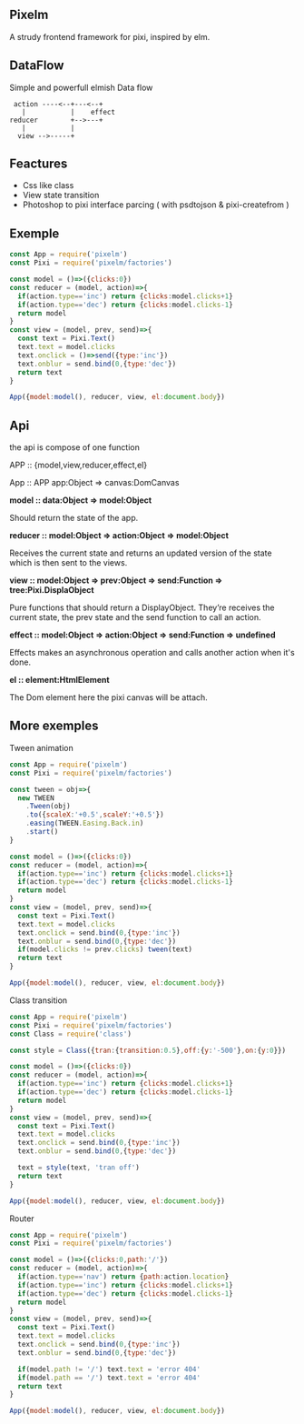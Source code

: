 Pixelm
---------
A strudy frontend framework for pixi, inspired by elm.

DataFlow
---------
Simple and powerfull elmish Data flow

```
 action ----<--+---<--+
   |           |    effect
reducer        +-->---+
   |           |
  view -->-----+
```

Feactures
---------
- Css like class
- View state transition
- Photoshop to pixi interface parcing ( with psdtojson & pixi-createfrom )

Exemple
--------
```js
const App = require('pixelm')
const Pixi = require('pixelm/factories')

const model = ()=>({clicks:0})
const reducer = (model, action)=>{
  if(action.type=='inc') return {clicks:model.clicks+1}
  if(action.type=='dec') return {clicks:model.clicks-1}
  return model
}
const view = (model, prev, send)=>{
  const text = Pixi.Text()
  text.text = model.clicks
  text.onclick = ()=>send({type:'inc'})
  text.onblur = send.bind(0,{type:'dec'})
  return text
}

App({model:model(), reducer, view, el:document.body})

```

Api
---------
the api is compose of one function


APP :: {model,view,reducer,effect,el}

App :: APP app:Object => canvas:DomCanvas

**model :: data:Object => model:Object**

Should return the state of the app.

**reducer :: model:Object => action:Object => model:Object**

Receives the current state and returns an updated version of the state which is then sent to the views.

**view :: model:Object => prev:Object => send:Function => tree:Pixi.DisplaObject**

Pure functions that should return a DisplayObject.
They’re receives the current state, the prev state and the send function to call an action.

**effect :: model:Object => action:Object => send:Function => undefined**

Effects makes an asynchronous operation and calls another action when it's done.

**el :: element:HtmlElement**

The Dom element here the pixi canvas will be attach.


More exemples
---------

Tween animation
```js
const App = require('pixelm')
const Pixi = require('pixelm/factories')

const tween = obj=>{
  new TWEEN
    .Tween(obj)
    .to({scaleX:'+0.5',scaleY:'+0.5'})
    .easing(TWEEN.Easing.Back.in)
    .start()
}

const model = ()=>({clicks:0})
const reducer = (model, action)=>{
  if(action.type=='inc') return {clicks:model.clicks+1}
  if(action.type=='dec') return {clicks:model.clicks-1}
  return model
}
const view = (model, prev, send)=>{
  const text = Pixi.Text()
  text.text = model.clicks
  text.onclick = send.bind(0,{type:'inc'})
  text.onblur = send.bind(0,{type:'dec'})
  if(model.clicks != prev.clicks) tween(text)
  return text
}

App({model:model(), reducer, view, el:document.body})

```

Class transition
```js
const App = require('pixelm')
const Pixi = require('pixelm/factories')
const Class = require('class')

const style = Class({tran:{transition:0.5},off:{y:'-500'},on:{y:0}})

const model = ()=>({clicks:0})
const reducer = (model, action)=>{
  if(action.type=='inc') return {clicks:model.clicks+1}
  if(action.type=='dec') return {clicks:model.clicks-1}
  return model
}
const view = (model, prev, send)=>{
  const text = Pixi.Text()
  text.text = model.clicks
  text.onclick = send.bind(0,{type:'inc'})
  text.onblur = send.bind(0,{type:'dec'})

  text = style(text, 'tran off')
  return text
}

App({model:model(), reducer, view, el:document.body})

```

Router
```js
const App = require('pixelm')
const Pixi = require('pixelm/factories')

const model = ()=>({clicks:0,path:'/'})
const reducer = (model, action)=>{
  if(action.type=='nav') return {path:action.location}
  if(action.type=='inc') return {clicks:model.clicks+1}
  if(action.type=='dec') return {clicks:model.clicks-1}
  return model
}
const view = (model, prev, send)=>{
  const text = Pixi.Text()
  text.text = model.clicks
  text.onclick = send.bind(0,{type:'inc'})
  text.onblur = send.bind(0,{type:'dec'})

  if(model.path != '/') text.text = 'error 404'
  if(model.path == '/') text.text = 'error 404'
  return text
}

App({model:model(), reducer, view, el:document.body})

```
